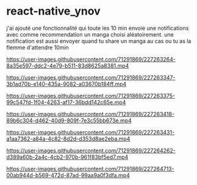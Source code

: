 # react-native_ynov

j'ai ajouté une fonctionnalité qui toute les 10 min envoie une notifications avec comme recommendation un manga choisi aléatoirement. 
une notification est aussi envoyer quand tu share un manga au cas ou tu as la flemme d'attendre 10min 


https://user-images.githubusercontent.com/71291869/227263264-8a35e597-ddc2-4e79-b511-83d8625a8381.mp4



https://user-images.githubusercontent.com/71291869/227263347-3b1ad70b-e140-435a-9082-a03670b184ff.mp4



https://user-images.githubusercontent.com/71291869/227263375-99c547fd-1f04-4263-af17-36bdd142c65e.mp4



https://user-images.githubusercontent.com/71291869/227263418-89b6c304-d462-40d9-809f-7e3c55bb673e.mp4



https://user-images.githubusercontent.com/71291869/227263431-a1aa7362-a84a-4c82-8d2d-d353d8ae2eba.mp4



https://user-images.githubusercontent.com/71291869/227264262-d389a60b-2a4c-4cb2-970b-961f83bf5ed7.mp4



https://user-images.githubusercontent.com/71291869/227264713-00ab944d-b569-472d-87ad-99aa9a0f3dfa.mp4

